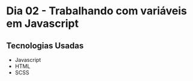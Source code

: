 # Dia 02 - Trabalhando com variáveis em Javascript

## Tecnologias Usadas

- Javascript
- HTML
- SCSS
